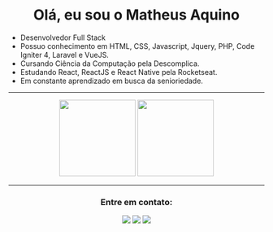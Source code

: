 
<h1 align="center">Olá, eu sou o Matheus Aquino</h1>

- Desenvolvedor Full Stack
- Possuo conhecimento em HTML, CSS, Javascript, Jquery, PHP, Code Igniter 4, Laravel e VueJS.
- Cursando Ciência da Computação pela Descomplica.
- Estudando React, ReactJS e React Native pela Rocketseat.
- Em constante aprendizado em busca da senioriedade.

***************	

<div align="center">
  <img height="150em" src="https://github-readme-stats-eight-theta.vercel.app/api?username=mfaoficial&show_icons=true&theme=tokyonight&include_all_commits=true&count_private=true"/>
  <img height="150em" src="https://github-readme-stats-eight-theta.vercel.app/api/top-langs/?username=mfaoficial&layout=compact&langs_count=8&theme=tokyonight"/>
<div>

*******************

<h3 align="center">Entre em contato:</h3>
<a href="mailto:mfaoficial@gmail.com" target="blank"><img src="https://custom-icon-badges.demolab.com/badge/-mfaoficial@gmail.com-000000?style=for-the-badge&logo=mention&logoColor=white"></a>
<a href="https://linkedin.com/in/matheus-aquino-73523927" target="blank"><img src="https://custom-icon-badges.demolab.com/badge/-LinkedIn-000000?style=for-the-badge&logo=linkedin&logoColor=white"></a>
<a href="https://instagram.com/mfaplay" target="blank"><img src="https://custom-icon-badges.demolab.com/badge/-Instagram-000000?style=for-the-badge&logo=instagram&logoColor=white"></a>
</p>
